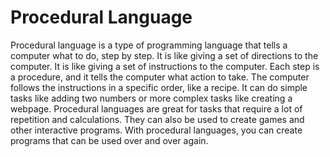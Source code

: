 # Procedural Language

Procedural language is a type of programming language that tells a computer what to do, step by step. It is like giving a set of directions to the computer. It is like giving a set of instructions to the computer. Each step is a procedure, and it tells the computer what action to take. The computer follows the instructions in a specific order, like a recipe. It can do simple tasks like adding two numbers or more complex tasks like creating a webpage. Procedural languages are great for tasks that require a lot of repetition and calculations. They can also be used to create games and other interactive programs. With procedural languages, you can create programs that can be used over and over again.

